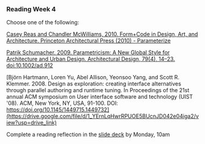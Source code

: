 ### Reading Week 4

Choose one of the following:

[Casey Reas and Chandler McWilliams, 2010. Form+Code in Design, Art, and Architecture. Princeton Architectural Press (2010) - Parameterize](https://drive.google.com/file/d/1onBdfSu9dTlMCx_7Kb_f5TjS6HP-PaCO/view?usp=drive_link)

[Patrik Schumacher. 2009. Parametricism: A New Global Style for Architecture and Urban Design. Architectural Design, 79(4), 14–23. doi:10.1002/ad.912](https://drive.google.com/file/d/1r4HOzn9Kn_uhATih0ST81PukqIgwlmGC/view?usp=drive_link) 

[Björn Hartmann, Loren Yu, Abel Allison, Yeonsoo Yang, and Scott R. Klemmer. 2008. Design as exploration: creating interface alternatives through parallel authoring and runtime tuning. In Proceedings of the 21st annual ACM symposium on User interface software and technology (UIST '08). ACM, New York, NY, USA, 91-100. DOI: https://doi.org/10.1145/1449715.1449732](https://drive.google.com/file/d/1_YErnLqHwrRPUOE5BUcnJD042e04iga2/view?usp=drive_link)

Complete a reading reflection in the [slide deck](https://docs.google.com/presentation/d/1P6PELK4LggyF09ssaB1GWVRCm8YY7hzrykF01bjn92g/edit?usp=drive_link) by Monday, 10am
